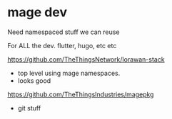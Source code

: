 # mage dev

Need namespaced stuff we can reuse

For ALL the dev. flutter, hugo, etc etc

https://github.com/TheThingsNetwork/lorawan-stack
- top level using mage namespaces.
- looks good

https://github.com/TheThingsIndustries/magepkg
- git stuff



